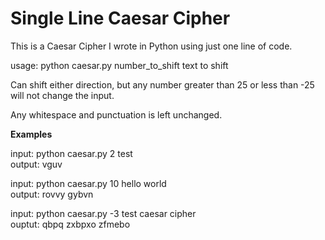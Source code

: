 Single Line Caesar Cipher
===

This is a Caesar Cipher I wrote in Python using just one line of code.

usage: python caesar.py number_to_shift text to shift

Can shift either direction, but any number greater than 25 or less than -25 will not change the input.

Any whitespace and punctuation is left unchanged.

**Examples**

input:      python caesar.py 2 test              
output:     vguv

input:      python caesar.py 10 hello world                    
output:     rovvy gybvn

input:      python caesar.py -3 test caesar cipher                 
ouptut:     qbpq zxbpxo zfmebo